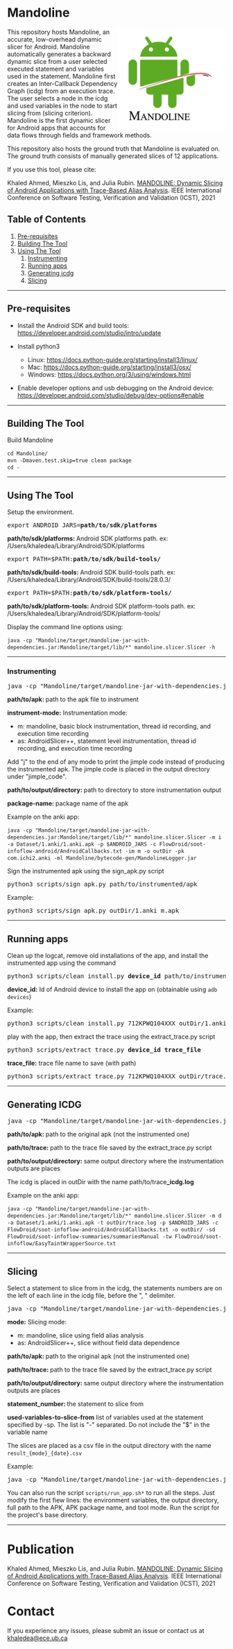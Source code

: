 # Mandoline


<img align="right" src="img/mandoline_Logo.png" alt="drawing" width="250"/>


This repository hosts Mandoline, an accurate, low-overhead dynamic slicer for Android. 
Mandoline automatically generates a backward dynamic slice from a user selected executed statement and variables used in the statement. Mandoline first creates an Inter-Callback Dependency Graph (icdg) from an execution trace. The user selects a node in the icdg and used variables in the node to start slicing from (slicing criterion). Mandoline is the first dynamic slicer for Android apps that accounts for data flows through fields and framework methods.


This repository also hosts the ground truth that Mandoline is evaluated on. The ground truth consists of manually generated slices of 12 applications.


If you use this tool, please cite:

Khaled Ahmed, Mieszko Lis, and Julia Rubin. [MANDOLINE: Dynamic Slicing of Android Applications with Trace-Based Alias Analysis](https://www.ece.ubc.ca/~mjulia/publications/Mandoline_2021.pdf). IEEE International Conference on Software Testing, Verification and Validation (ICST), 2021

## Table of Contents
1. [Pre-requisites](#pre-requisites)
2. [Building The Tool](#Building-The-Tool)
3. [Using The Tool](#Using-The-Tool)
    1. [Instrumenting](#Instrumenting)
    2. [Running apps](#Running-apps)
    3. [Generating icdg](#Generating-icdg)
    4. [Slicing](#Slicing)

---


## Pre-requisites

* Install the Android SDK and build tools: https://developer.android.com/studio/intro/update

* Install python3

    * Linux: https://docs.python-guide.org/starting/install3/linux/
    * Mac: https://docs.python-guide.org/starting/install3/osx/
    * Windows: https://docs.python.org/3/using/windows.html

* Enable developer options and usb debugging on the Android device: https://developer.android.com/studio/debug/dev-options#enable

---
## Building The Tool


Build Mandoline
```
cd Mandoline/
mvn -Dmaven.test.skip=true clean package
cd -
```

---

## Using The Tool


Setup the environment.


<pre>
export ANDROID_JARS=<b>path/to/sdk/platforms</b>
</pre>

<b>path/to/sdk/platforms: </b> Android SDK platforms path. ex: /Users/khaledea/Library/Android/SDK/platforms


<pre>
export PATH=$PATH:<b>path/to/sdk/build-tools/</b>
</pre>

<b>path/to/sdk/build-tools: </b> Android SDK build-tools path. ex: /Users/khaledea/Library/Android/SDK/build-tools/28.0.3/


<pre>
export PATH=$PATH:<b>path/to/sdk/platform-tools/</b>
</pre>

<b>path/to/sdk/platform-tools: </b> Android SDK platform-tools path. ex: /Users/khaledea/Library/Android/SDK/platform-tools/


Display the command line options using:
```
java -cp "Mandoline/target/mandoline-jar-with-dependencies.jar:Mandoline/target/lib/*" mandoline.slicer.Slicer -h
```
---

### Instrumenting

<pre>
java -cp "Mandoline/target/mandoline-jar-with-dependencies.jar:Mandoline/target/lib/*" mandoline.slicer.Slicer -m i -a <b>path/to/apk</b> -p $ANDROID_JARS -c FlowDroid/soot-infoflow-android/AndroidCallbacks.txt -im <b>instrument-mode</b> -o <b>path/to/output/directory</b> -pk <b>package-name </b> -ml Mandoline/bytecode-gen/MandolineLogger.jar
</pre>

<b>path/to/apk: </b> path to the apk file to instrument


<b>instrument-mode:</b> Instrumentation mode:
* m: mandoline, basic block instrumentation, thread id recording, and execution time recording
* as: AndroidSlicer++, statement level instrumentation, thread id recording, and execution time recording

Add "j" to the end of any mode to print the jimple code instead of producing the instrumented apk. The jimple code is placed in the output directory under "jimple_code".

<b>path/to/output/directory: </b> path to directory to store instrumentation output

<b>package-name: </b> package name of the apk

Example on the anki app:
```
java -cp "Mandoline/target/mandoline-jar-with-dependencies.jar:Mandoline/target/lib/*" mandoline.slicer.Slicer -m i -a Dataset/1.anki/1.anki.apk -p $ANDROID_JARS -c FlowDroid/soot-infoflow-android/AndroidCallbacks.txt -im m -o outDir -pk com.ichi2.anki -ml Mandoline/bytecode-gen/MandolineLogger.jar
```

Sign the instrumented apk using the sign_apk.py script

<pre>
python3 scripts/sign_apk.py path/to/instrumented/apk
</pre>

Example: 

<pre>
python3 scripts/sign_apk.py outDir/1.anki_m.apk
</pre>

---

## Running apps

Clean up the logcat, remove old installations of the app, and install the instrumented app using the command

<pre>
python3 scripts/clean_install.py <b>device_id</b> path/to/instrumented/apk 
</pre>


<b>device_id:</b> Id of Android device to install the app on (obtainable using `adb devices`)

Example:

<pre>
python3 scripts/clean_install.py 712KPWQ104XXX outDir/1.anki_m.apk
</pre>

play with the app, then extract the trace using the extract_trace.py script


<pre>
python3 scripts/extract_trace.py <b>device_id</b> <b>trace_file</b>
</pre>

<b>trace_file:</b> trace file name to save (with path)

<pre>
python3 scripts/extract_trace.py 712KPWQ104XXX outDir/trace.log
</pre>

---

## Generating ICDG

<pre>
java -cp "Mandoline/target/mandoline-jar-with-dependencies.jar:Mandoline/target/lib/*" mandoline.slicer.Slicer -m d -a <b>path/to/apk</b> -t <b>path/to/trace</b> -p $ANDROID_JARS -c FlowDroid/soot-infoflow-android/AndroidCallbacks.txt -o <b>path/to/output/directory</b> -sd FlowDroid/soot-infoflow-summaries/summariesManual -tw FlowDroid/soot-infoflow/EasyTaintWrapperSource.txt
</pre>

<b>path/to/apk: </b> path to the original apk (not the instrumented one)

<b>path/to/trace: </b> path to the trace file saved by the extract_trace.py script

<b>path/to/output/directory: </b> same output directory where the instrumentation outputs are places

The icdg is placed in outDir with the name path/to/trace<b>_icdg.log</b>

Example on the anki app:

```
java -cp "Mandoline/target/mandoline-jar-with-dependencies.jar:Mandoline/target/lib/*" mandoline.slicer.Slicer -m d -a Dataset/1.anki/1.anki.apk -t outDir/trace.log -p $ANDROID_JARS -c FlowDroid/soot-infoflow-android/AndroidCallbacks.txt -o outDir/ -sd FlowDroid/soot-infoflow-summaries/summariesManual -tw FlowDroid/soot-infoflow/EasyTaintWrapperSource.txt
```

---


## Slicing

Select a statement to slice from in the icdg, the statements numbers are on the left of each line in the icdg file, before the ", " delimiter.


<pre>
java -cp "Mandoline/target/mandoline-jar-with-dependencies.jar:Mandoline/target/lib/*" mandoline.slicer.Slicer -m <b>mode</b> -a <b>path/to/apk</b> -t <b>path/to/trace</b> -p $ANDROID_JARS -c FlowDroid/soot-infoflow-android/AndroidCallbacks.txt -o <b>path/to/output/directory</b> -sd FlowDroid/soot-infoflow-summaries/summariesManual -tw FlowDroid/soot-infoflow/EasyTaintWrapperSource.txt -sp <b>statement_number</b> -sv <b>used-variables-to-slice-from</b>
</pre>


<b>mode:</b> Slicing mode:
* m: mandoline, slice using field alias analysis
* as: AndroidSlicer++, slice without field data dependence

<b>path/to/apk: </b> path to the original apk (not the instrumented one)

<b>path/to/trace: </b> path to the trace file saved by the extract_trace.py script

<b>path/to/output/directory: </b> same output directory where the instrumentation outputs are places

<b>statement_number: </b> the statement to slice from

<b>used-variables-to-slice-from</b> list of variables used at the statement specified by -sp. The list is "-" separated. Do not include the "$" in the variable name

The slices are placed as a csv file in the output directory with the name `result_{mode}_{date}.csv`

Example: 
<pre>
java -cp "Mandoline/target/mandoline-jar-with-dependencies.jar:Mandoline/target/lib/*" mandoline.slicer.Slicer -m m -a Dataset/1.anki/1.anki.apk -t outDir/trace.log -p $ANDROID_JARS -c FlowDroid/soot-infoflow-android/AndroidCallbacks.txt -o outDir/ -sd FlowDroid/soot-infoflow-summaries/summariesManual -tw FlowDroid/soot-infoflow/EasyTaintWrapperSource.txt -sp 450275 -sv r1-r2
</pre>


You can also run the script `scripts/run_app.sh*` to run all the steps. Just modify the first fiew lines: the environment variables, the output directory, full path to the APK, APK package name, and tool mode. Run the script for the project's base directory.

---

# Publication

Khaled Ahmed, Mieszko Lis, and Julia Rubin. [MANDOLINE: Dynamic Slicing of Android Applications with Trace-Based Alias Analysis](https://www.ece.ubc.ca/~mjulia/publications/Mandoline_2021.pdf). IEEE International Conference on Software Testing, Verification and Validation (ICST), 2021

# Contact

If you experience any issues, please submit an issue or contact us at khaledea@ece.ub.ca
